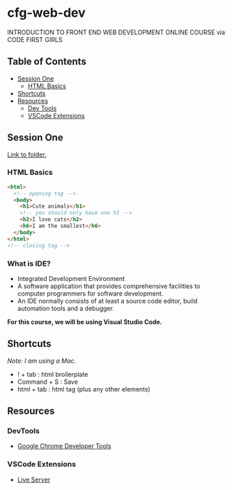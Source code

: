 # cfg-web-dev

INTRODUCTION TO FRONT END WEB DEVELOPMENT ONLINE COURSE via CODE FIRST GIRLS

## Table of Contents

- [Session One](#session-one)
  - [HTML Basics](#html-basics)
- [Shortcuts](#shortcuts)
- [Resources](#resources)
  - [Dev Tools](#dev-tools)
  - [VSCode Extensions](#vscode-extensions)

## Session One

<a href="./session-one">Link to folder.</a>

### HTML Basics

```html
<html>
  <!-- opening tag -->
  <body>
    <h1>Cute animals</h1>
    <!-- you should only have one h1 -->
    <h2>I love cats</h2>
    <h6>I am the smallest</h6>
  </body>
</html>
<!-- closing tag -->
```

### What is IDE?

- Integrated Development Environment
- A software application that provides comprehensive facilities to computer programmers for software development.
- An IDE normally consists of at least a source code editor, build automation tools and a debugger.

**For this course, we will be using Visual Studio Code.**

## Shortcuts

_Note: I am using a Mac._

- ! + tab : html broilerplate
- Command + S : Save
- html + tab : html tag (plus any other elements)

## Resources

### DevTools

- [Google Chrome Developer Tools](https://www.google.com/chrome/dev/)

### VSCode Extensions

- [Live Server](https://www.freecodecamp.org/news/vscode-live-server-auto-refresh-browser/)
